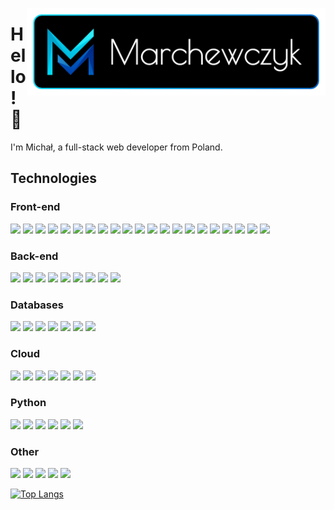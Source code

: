   
[<img src="https://raw.githubusercontent.com/michalmarchewczyk/michalmarchewczyk/master/images/logotype.png" width="478" align="right"/>](https://marchewczyk.eu/)

# Hello!&nbsp;👋

I'm Michał, a full-stack web developer from Poland.

## Technologies

### Front-end
<img src="https://img.shields.io/badge/JavaScript-F7DF1E?style=for-the-badge&logo=javascript&logoColor=black" height="24"/> <img src="https://img.shields.io/badge/TypeScript-007ACC?style=for-the-badge&logo=typescript&logoColor=white" height="24"/> <img src="https://img.shields.io/badge/React-20232A?style=for-the-badge&logo=react&logoColor=61DAFB" height="24"/> <img src="https://img.shields.io/badge/React_Native-20232A?style=for-the-badge&logo=react&logoColor=61DAFB" height="24"/> <img src="https://img.shields.io/badge/Redux-593D88?style=for-the-badge&logo=redux&logoColor=white" height="24"/> <img src="https://img.shields.io/badge/next.js-000000?style=for-the-badge&logo=next-dot-js&logoColor=white" height="24"/> <img src="https://img.shields.io/badge/Gatsby-663399?style=for-the-badge&logo=gatsby&logoColor=white" height="24"/> <img src="https://img.shields.io/badge/Vue.js-35495E?style=for-the-badge&logo=vuedotjs&logoColor=4FC08D" height="24"/> <img src="https://img.shields.io/badge/nuxt.js-00C58E?style=for-the-badge&logo=nuxtdotjs&logoColor=white" height="24"/> <img src="https://img.shields.io/badge/Angular-DD0031?style=for-the-badge&logo=angular&logoColor=white" height="24"/> <img src="https://img.shields.io/badge/Svelte-4A4A55?style=for-the-badge&logo=svelte&logoColor=FF3E00" height="24"/> <img src="https://img.shields.io/badge/jQuery-0769AD?style=for-the-badge&logo=jquery&logoColor=white" height="24"/> <img src="https://img.shields.io/badge/HTML5-E34F26?style=for-the-badge&logo=html5&logoColor=white" height="24"/> <img src="https://img.shields.io/badge/CSS3-1572B6?style=for-the-badge&logo=css3&logoColor=white" height="24"/> <img src="https://img.shields.io/badge/Sass-CC6699?style=for-the-badge&logo=sass&logoColor=white" height="24"/> <img src="https://img.shields.io/badge/Bootstrap-563D7C?style=for-the-badge&logo=bootstrap&logoColor=white" height="24"/> <img src="https://img.shields.io/badge/Tailwind_CSS-38B2AC?style=for-the-badge&logo=tailwind-css&logoColor=white" height="24"/> <img src="https://img.shields.io/badge/Material--UI-0081CB?style=for-the-badge&logo=material-ui&logoColor=white" height="24"/> <img src="https://img.shields.io/badge/Markdown-000000?style=for-the-badge&logo=markdown&logoColor=white" height="24"/> <img src="https://img.shields.io/badge/webpack%20-%238DD6F9.svg?&style=for-the-badge&logo=webpack&logoColor=black"  height="24"/> <img src="https://img.shields.io/badge/Electron-2B2E3A?style=for-the-badge&logo=electron&logoColor=9FEAF9" height="24"/>

### Back-end

<img src="https://img.shields.io/badge/Node.js-339933?style=for-the-badge&logo=nodedotjs&logoColor=white" height="24"/> <img src="https://img.shields.io/badge/npm-CB3837?style=for-the-badge&logo=npm&logoColor=white" height="24"/> <img src="https://img.shields.io/badge/Express.js-000000?style=for-the-badge&logo=express&logoColor=white" height="24"/> <img src="https://img.shields.io/badge/Socket.io-010101?&style=for-the-badge&logo=Socket.io&logoColor=white" height="24"/> <img src="https://img.shields.io/badge/Jest-C21325?style=for-the-badge&logo=jest&logoColor=white" height="24"/>  <img src="https://img.shields.io/badge/GraphQl-E10098?style=for-the-badge&logo=graphql&logoColor=white" height="24"/> <img src="https://img.shields.io/badge/Nginx-009639?style=for-the-badge&logo=nginx&logoColor=white" height="24"/> <img src="https://img.shields.io/badge/PHP-777BB4?style=for-the-badge&logo=php&logoColor=white" height="24"/> <img src="https://img.shields.io/badge/apache%20-%23D42029.svg?&style=for-the-badge&logo=apache&logoColor=white" height="24"/>

### Databases

 <img src="https://img.shields.io/badge/MySQL-00000F?style=for-the-badge&logo=mysql&logoColor=white" height="24"/> <img src="https://img.shields.io/badge/PostgreSQL-316192?style=for-the-badge&logo=postgresql&logoColor=white" height="24"/> <img src="https://img.shields.io/badge/MariaDB-003545?style=for-the-badge&logo=mariadb&logoColor=white" height="24"/> <img src="https://img.shields.io/badge/SQLite-07405E?style=for-the-badge&logo=sqlite&logoColor=white" height="24"/> <img src="https://img.shields.io/badge/MongoDB-4EA94B?style=for-the-badge&logo=mongodb&logoColor=white" height="24"/> <img src="https://img.shields.io/badge/redis-%23DD0031.svg?&style=for-the-badge&logo=redis&logoColor=white" height="24"/> <img src="https://img.shields.io/badge/Couchbase-EA2328?style=for-the-badge&logo=couchbase&logoColor=white" height="24"/>

### Cloud

<img src="https://img.shields.io/badge/firebase-ffca28?style=for-the-badge&logo=firebase&logoColor=black" height="24"/> <img src="https://img.shields.io/badge/Google_Cloud-4285F4?style=for-the-badge&logo=google-cloud&logoColor=white" height="24"/> <img src="https://img.shields.io/badge/microsoft%20azure-0089D6?style=for-the-badge&logo=microsoft-azure&logoColor=white" height="24"/> <img src="https://img.shields.io/badge/Heroku-430098?style=for-the-badge&logo=heroku&logoColor=white" height="24"/> <img src="https://img.shields.io/badge/Netlify-00C7B7?style=for-the-badge&logo=netlify&logoColor=white" height="24"/> <img src="https://img.shields.io/badge/Vercel-000000?style=for-the-badge&logo=vercel&logoColor=white" height="24"/> <img src="https://img.shields.io/badge/Cloudflare-F38020?style=for-the-badge&logo=Cloudflare&logoColor=white" height="24"/> 

### Python

<img src="https://img.shields.io/badge/Python-3776AB?style=for-the-badge&logo=python&logoColor=white" height="24"/> <img src="https://img.shields.io/badge/Jupyter-F37626.svg?&style=for-the-badge&logo=Jupyter&logoColor=white" height="24"/> <img src="https://img.shields.io/badge/conda-342B029.svg?&style=for-the-badge&logo=anaconda&logoColor=white" height="24"/> <img src="https://img.shields.io/badge/Flask-000000?style=for-the-badge&logo=flask&logoColor=white" height="24"/> <img src="https://img.shields.io/badge/Django-092E20?style=for-the-badge&logo=django&logoColor=white" height="24"/> <img src="https://img.shields.io/badge/numpy%20-%23013243.svg?&style=for-the-badge&logo=numpy&logoColor=white"  height="24"/>

### Other

<img src="https://img.shields.io/badge/Git-F05032?style=for-the-badge&logo=git&logoColor=white" height="24"/> <img src="https://img.shields.io/badge/Docker-2CA5E0?style=for-the-badge&logo=docker&logoColor=white" height="24"/> <img src="https://img.shields.io/badge/Figma-F24E1E?style=for-the-badge&logo=figma&logoColor=white" height="24"/> <img src="https://img.shields.io/badge/Adobe%20XD-FF61F6?style=for-the-badge&logo=Adobe%20XD&logoColor=white" height="24"/> <img src="https://img.shields.io/badge/blender%20-%23F5792A.svg?&style=for-the-badge&logo=blender&logoColor=white" height="24"/>






[![Top Langs](https://github-readme-stats.michalmarchewczyk.vercel.app/api/top-langs/?username=michalmarchewczyk&layout=compact&bg_color=000000&title_color=ffffff&text_color=ffffff&langs_count=6&border_width=3&border_color=50,00DCFA,0064C8)](https://github.com/anuraghazra/github-readme-stats)
